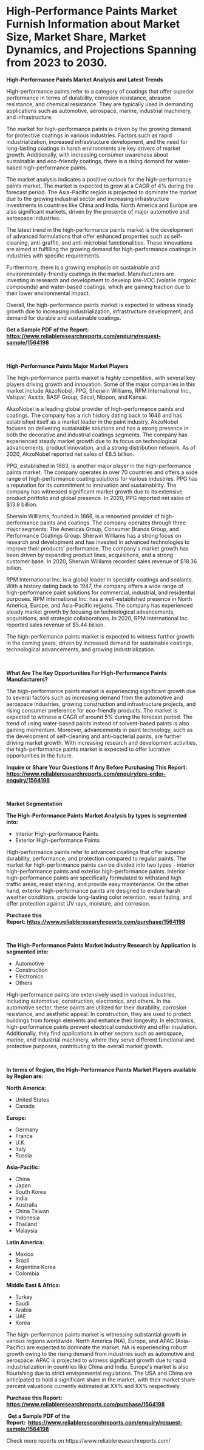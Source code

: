 <p><h1>High-Performance Paints Market Furnish Information about Market Size, Market Share, Market Dynamics, and Projections Spanning from 2023 to 2030.</h1></p><p><strong>High-Performance Paints Market Analysis and Latest Trends</strong></p>
<p><p>High-performance paints refer to a category of coatings that offer superior performance in terms of durability, corrosion resistance, abrasion resistance, and chemical resistance. They are typically used in demanding applications such as automotive, aerospace, marine, industrial machinery, and infrastructure.</p><p>The market for high-performance paints is driven by the growing demand for protective coatings in various industries. Factors such as rapid industrialization, increased infrastructure development, and the need for long-lasting coatings in harsh environments are key drivers of market growth. Additionally, with increasing consumer awareness about sustainable and eco-friendly coatings, there is a rising demand for water-based high-performance paints.</p><p>The market analysis indicates a positive outlook for the high-performance paints market. The market is expected to grow at a CAGR of 4% during the forecast period. The Asia-Pacific region is projected to dominate the market due to the growing industrial sector and increasing infrastructure investments in countries like China and India. North America and Europe are also significant markets, driven by the presence of major automotive and aerospace industries.</p><p>The latest trend in the high-performance paints market is the development of advanced formulations that offer enhanced properties such as self-cleaning, anti-graffiti, and anti-microbial functionalities. These innovations are aimed at fulfilling the growing demand for high-performance coatings in industries with specific requirements.</p><p>Furthermore, there is a growing emphasis on sustainable and environmentally-friendly coatings in the market. Manufacturers are investing in research and development to develop low-VOC (volatile organic compounds) and water-based coatings, which are gaining traction due to their lower environmental impact.</p><p>Overall, the high-performance paints market is expected to witness steady growth due to increasing industrialization, infrastructure development, and demand for durable and sustainable coatings.</p></p>
<p><strong>Get a Sample PDF of the Report:&nbsp; <a href="https://www.reliableresearchreports.com/enquiry/request-sample/1564198">https://www.reliableresearchreports.com/enquiry/request-sample/1564198</a></strong></p>
<p>&nbsp;</p>
<p><strong>High-Performance Paints Major Market Players</strong></p>
<p><p>The high-performance paints market is highly competitive, with several key players driving growth and innovation. Some of the major companies in this market include AkzoNobel, PPG, Sherwin Williams, RPM International Inc., Valspar, Axalta, BASF Group, Sacal, Nippon, and Kansai. </p><p>AkzoNobel is a leading global provider of high-performance paints and coatings. The company has a rich history dating back to 1646 and has established itself as a market leader in the paint industry. AkzoNobel focuses on delivering sustainable solutions and has a strong presence in both the decorative and industrial coatings segments. The company has experienced steady market growth due to its focus on technological advancements, product innovation, and a strong distribution network. As of 2020, AkzoNobel reported net sales of €8.5 billion.</p><p>PPG, established in 1883, is another major player in the high-performance paints market. The company operates in over 70 countries and offers a wide range of high-performance coating solutions for various industries. PPG has a reputation for its commitment to innovation and sustainability. The company has witnessed significant market growth due to its extensive product portfolio and global presence. In 2020, PPG reported net sales of $13.8 billion.</p><p>Sherwin Williams, founded in 1866, is a renowned provider of high-performance paints and coatings. The company operates through three major segments: The Americas Group, Consumer Brands Group, and Performance Coatings Group. Sherwin Williams has a strong focus on research and development and has invested in advanced technologies to improve their products' performance. The company's market growth has been driven by expanding product lines, acquisitions, and a strong customer base. In 2020, Sherwin Williams recorded sales revenue of $18.36 billion.</p><p>RPM International Inc. is a global leader in specialty coatings and sealants. With a history dating back to 1947, the company offers a wide range of high-performance paint solutions for commercial, industrial, and residential purposes. RPM International Inc. has a well-established presence in North America, Europe, and Asia-Pacific regions. The company has experienced steady market growth by focusing on technological advancements, acquisitions, and strategic collaborations. In 2020, RPM International Inc. reported sales revenue of $5.44 billion.</p><p>The high-performance paints market is expected to witness further growth in the coming years, driven by increased demand for sustainable coatings, technological advancements, and growing industrialization.</p></p>
<p>&nbsp;</p>
<p><strong>What Are The Key Opportunities For High-Performance Paints Manufacturers?</strong></p>
<p><p>The high-performance paints market is experiencing significant growth due to several factors such as increasing demand from the automotive and aerospace industries, growing construction and infrastructure projects, and rising consumer preference for eco-friendly products. The market is expected to witness a CAGR of around 5% during the forecast period. The trend of using water-based paints instead of solvent-based paints is also gaining momentum. Moreover, advancements in paint technology, such as the development of self-cleaning and anti-bacterial paints, are further driving market growth. With increasing research and development activities, the high-performance paints market is expected to offer lucrative opportunities in the future.</p></p>
<p><strong>Inquire or Share Your Questions If Any Before Purchasing This Report: <a href="https://www.reliableresearchreports.com/enquiry/pre-order-enquiry/1564198">https://www.reliableresearchreports.com/enquiry/pre-order-enquiry/1564198</a></strong></p>
<p>&nbsp;</p>
<p><strong>Market Segmentation</strong></p>
<p><strong>The High-Performance Paints Market Analysis by types is segmented into:</strong></p>
<p><ul><li>Interior High-performance Paints</li><li>Exterior High-performance Paints</li></ul></p>
<p><p>High-performance paints refer to advanced coatings that offer superior durability, performance, and protection compared to regular paints. The market for high-performance paints can be divided into two types - interior high-performance paints and exterior high-performance paints. Interior high-performance paints are specifically formulated to withstand high traffic areas, resist staining, and provide easy maintenance. On the other hand, exterior high-performance paints are designed to endure harsh weather conditions, provide long-lasting color retention, resist fading, and offer protection against UV rays, moisture, and corrosion.</p></p>
<p><strong>Purchase this Report:&nbsp;<a href="https://www.reliableresearchreports.com/purchase/1564198">https://www.reliableresearchreports.com/purchase/1564198</a></strong></p>
<p>&nbsp;</p>
<p><strong>The High-Performance Paints Market Industry Research by Application is segmented into:</strong></p>
<p><ul><li>Automotive</li><li>Construction</li><li>Electronics</li><li>Others</li></ul></p>
<p><p>High-performance paints are extensively used in various industries, including automotive, construction, electronics, and others. In the automotive sector, these paints are utilized for their durability, corrosion resistance, and aesthetic appeal. In construction, they are used to protect buildings from foreign elements and enhance their longevity. In electronics, high-performance paints prevent electrical conductivity and offer insulation. Additionally, they find applications in other sectors such as aerospace, marine, and industrial machinery, where they serve different functional and protective purposes, contributing to the overall market growth.</p></p>
<p>&nbsp;</p>
<p><strong>In terms of Region, the High-Performance Paints Market Players available by Region are:</strong></p>
<p>
    <p> <strong> North America: </strong>
        <ul>
            <li>United States</li>
            <li>Canada</li>
        </ul>
        </p> 
    <p> <strong> Europe: </strong>
        <ul>
            <li>Germany</li>
            <li>France</li>
            <li>U.K.</li>
            <li>Italy</li>
            <li>Russia</li>
        </ul>
        </p> 
    <p> <strong> Asia-Pacific: </strong>
        <ul>
            <li>China</li>
            <li>Japan</li>
            <li>South Korea</li>
            <li>India</li>
            <li>Australia</li>
            <li>China Taiwan</li>
            <li>Indonesia</li>
            <li>Thailand</li>
            <li>Malaysia</li>
        </ul>
        </p> 
    <p> <strong> Latin America: </strong>
        <ul>
            <li>Mexico</li>
            <li>Brazil</li>
            <li>Argentina Korea</li>
            <li>Colombia</li>
        </ul>
        </p> 
    <p> <strong> Middle East & Africa: </strong>
        <ul>
            <li>Turkey</li>
            <li>Saudi</li>
            <li>Arabia</li>
            <li>UAE</li>
            <li>Korea</li>
        </ul>
    </p>
    </p>
<p><p>The high-performance paints market is witnessing substantial growth in various regions worldwide. North America (NA), Europe, and APAC (Asia-Pacific) are expected to dominate the market. NA is experiencing robust growth owing to the rising demand from industries such as automotive and aerospace. APAC is projected to witness significant growth due to rapid industrialization in countries like China and India. Europe's market is also flourishing due to strict environmental regulations. The USA and China are anticipated to hold a significant share in the market, with their market share percent valuations currently estimated at XX% and XX% respectively.</p></p>
<p><strong>Purchase this Report: <a href="https://www.reliableresearchreports.com/purchase/1564198">https://www.reliableresearchreports.com/purchase/1564198</a></strong></p>
<p>&nbsp;<strong>Get a Sample PDF of the Report:&nbsp;&nbsp;<a href="https://www.reliableresearchreports.com/enquiry/request-sample/1564198">https://www.reliableresearchreports.com/enquiry/request-sample/1564198</a></strong></p>
<p><strong></strong></p>
<p>Check more reports on https://www.reliableresearchreports.com/</p>